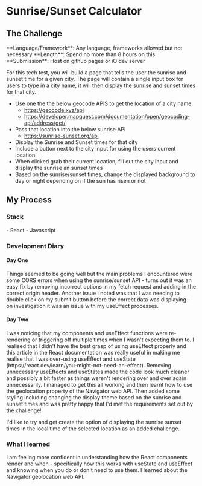 # Sunrise/Sunset Calculator

<h2>The Challenge</h2>
**Language/Framework**: Any language, frameworks allowed but not necessary  
**Length**: Spend no more than 8 hours on this  
**Submission**: Host on github pages or iO dev server

For this tech test, you will build a page that tells the user the sunrise and sunset time for a given city. 
The page will contain a single input box for users to type in a city name, it will then display the sunrise 
and sunset times for that city.

- Use one the the below geocode APIS to get the location of a city name
  - https://geocode.xyz/api
  - https://developer.mapquest.com/documentation/open/geocoding-api/address/get/
- Pass that location into the below sunrise API
  - https://sunrise-sunset.org/api
- Display the Sunrise and Sunset times for that city
- Include a button next to the city input for using the users current location
- When clicked grab their current location, fill out the city input and display the sunrise an sunset times
- Based on the sunrise/sunset times, change the displayed background to day or night depending on if the sun has risen or not

<h2>My Process</h2>
<h3>Stack</h3>
- React
- Javascript
<h3>Development Diary</h3>
<h4>Day One</h4>
Things seemed to be going well but the main problems I encountered were some CORS errors when using the sunrise/sunset API - turns out it was an easy fix by removing incorrect options in my fetch request and adding in the correct origin header. Another issue I noted was that I was needing to double click on my submit button before the correct data was displaying - on investigation it was an issue with my useEffect processes.
<h4>Day Two</h4>
I was noticing that my components and useEffect functions were re-rendering or triggering off multiple times when I wasn't expecting them to. I realised that I didn't have the best grasp of using useEffect properly and this article in the React documentation was really useful in making me realise that I was over-using useEffect and useState (https://react.dev/learn/you-might-not-need-an-effect). Removing unnecessary useEffects and useStates made the code look much cleaner and possibly a bit faster as things weren't rendering over and over again unnecessarily.
I managed to get this all working and then learnt how to use the geolocation property of the Navigator web API. Then added some styling including changing the display theme based on the sunrise and sunset times and was pretty happy that I'd met the requirements set out by the challenge!

I'd like to try and get create the option of displaying the sunrise sunset times in the local time of the selected location as an added challenge.

<h3>What I learned</h3>
I am feeling more confident in understanding how the React components render and when - specifically how this works with useState and useEffect and knowing when you do or don't need to use them. I learned about the Navigator geolocation web API.
